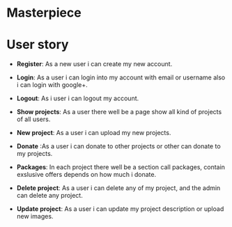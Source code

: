# Masterpiece

# User story

- **Register**: As a new user i can create my new account.

- **Login**: As a user i can login into my account with email or username also i can login with google+.

- **Logout**: As i user i can logout my account.

- **Show projects**: As a user there well be a page show all kind of projects of all users.

- **New project**: As a user i can upload my new projects.

- **Donate** :As a user i can donate to other projects or other can donate to my projects.

- **Packages**: In each project there well be a section call packages, contain exslusive offers depends on how much i donate.

- **Delete project**: As a user i can delete any of my project, and the admin can delete any project.

- **Update project**: As a user i can update my project description or upload new images.
